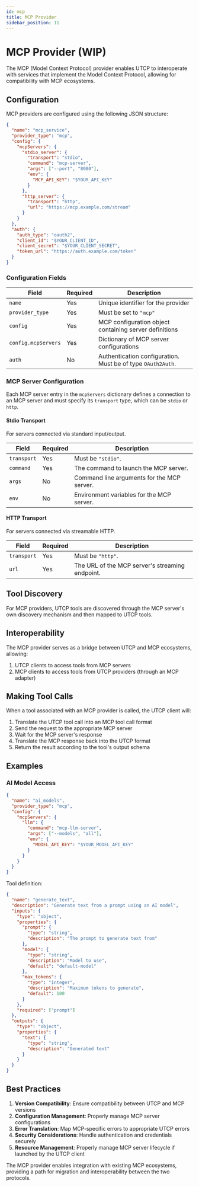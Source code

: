 ```yaml
---
id: mcp
title: MCP Provider
sidebar_position: 11
---
```


# MCP Provider (WIP)

The MCP (Model Context Protocol) provider enables UTCP to interoperate with services that implement the Model Context Protocol, allowing for compatibility with MCP ecosystems.

## Configuration

MCP providers are configured using the following JSON structure:

```json
{
  "name": "mcp_service",
  "provider_type": "mcp",
  "config": {
    "mcpServers": {
      "stdio_server": {
        "transport": "stdio",
        "command": "mcp-server",
        "args": ["--port", "8080"],
        "env": {
          "MCP_API_KEY": "$YOUR_API_KEY"
        }
      },
      "http_server": {
        "transport": "http",
        "url": "https://mcp.example.com/stream"
      }
    }
  },
  "auth": {
    "auth_type": "oauth2",
    "client_id": "$YOUR_CLIENT_ID",
    "client_secret": "$YOUR_CLIENT_SECRET",
    "token_url": "https://auth.example.com/token"
  }
}
```

### Configuration Fields

| Field | Required | Description |
|-------|----------|-------------|
| `name` | Yes | Unique identifier for the provider |
| `provider_type` | Yes | Must be set to `"mcp"` |
| `config` | Yes | MCP configuration object containing server definitions |
| `config.mcpServers` | Yes | Dictionary of MCP server configurations |
| `auth` | No | Authentication configuration. Must be of type `OAuth2Auth`. |

### MCP Server Configuration

Each MCP server entry in the `mcpServers` dictionary defines a connection to an MCP server and must specify its `transport` type, which can be `stdio` or `http`.

#### Stdio Transport

For servers connected via standard input/output.

| Field | Required | Description |
|-------|----------|-------------|
| `transport` | Yes | Must be `"stdio"`. |
| `command` | Yes | The command to launch the MCP server. |
| `args` | No | Command line arguments for the MCP server. |
| `env` | No | Environment variables for the MCP server. |

#### HTTP Transport

For servers connected via streamable HTTP.

| Field | Required | Description |
|-------|----------|-------------|
| `transport` | Yes | Must be `"http"`. |
| `url` | Yes | The URL of the MCP server's streaming endpoint. |

## Tool Discovery

For MCP providers, UTCP tools are discovered through the MCP server's own discovery mechanism and then mapped to UTCP tools.

## Interoperability

The MCP provider serves as a bridge between UTCP and MCP ecosystems, allowing:

1. UTCP clients to access tools from MCP servers
2. MCP clients to access tools from UTCP providers (through an MCP adapter)

## Making Tool Calls

When a tool associated with an MCP provider is called, the UTCP client will:

1. Translate the UTCP tool call into an MCP tool call format
2. Send the request to the appropriate MCP server
3. Wait for the MCP server's response
4. Translate the MCP response back into the UTCP format
5. Return the result according to the tool's output schema

## Examples

### AI Model Access

```json
{
  "name": "ai_models",
  "provider_type": "mcp",
  "config": {
    "mcpServers": {
      "llm": {
        "command": "mcp-llm-server",
        "args": ["--models", "all"],
        "env": {
          "MODEL_API_KEY": "$YOUR_MODEL_API_KEY"
        }
      }
    }
  }
}
```

Tool definition:
```json
{
  "name": "generate_text",
  "description": "Generate text from a prompt using an AI model",
  "inputs": {
    "type": "object",
    "properties": {
      "prompt": {
        "type": "string",
        "description": "The prompt to generate text from"
      },
      "model": {
        "type": "string",
        "description": "Model to use",
        "default": "default-model"
      },
      "max_tokens": {
        "type": "integer",
        "description": "Maximum tokens to generate",
        "default": 100
      }
    },
    "required": ["prompt"]
  },
  "outputs": {
    "type": "object",
    "properties": {
      "text": {
        "type": "string",
        "description": "Generated text"
      }
    }
  }
}
```

## Best Practices

1. **Version Compatibility**: Ensure compatibility between UTCP and MCP versions
2. **Configuration Management**: Properly manage MCP server configurations
3. **Error Translation**: Map MCP-specific errors to appropriate UTCP errors
4. **Security Considerations**: Handle authentication and credentials securely
5. **Resource Management**: Properly manage MCP server lifecycle if launched by the UTCP client

The MCP provider enables integration with existing MCP ecosystems, providing a path for migration and interoperability between the two protocols.
